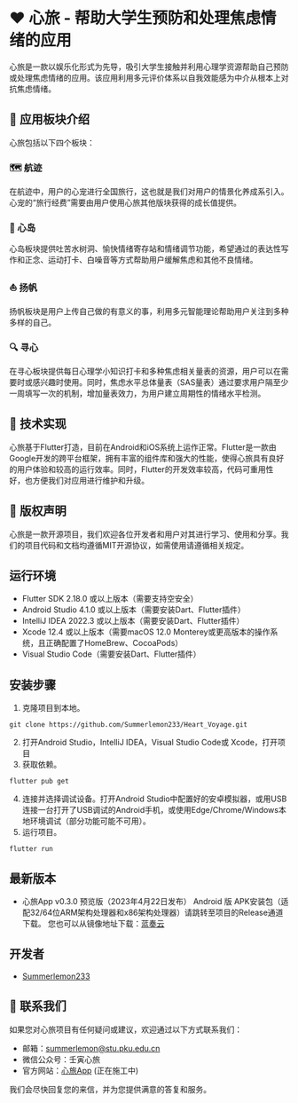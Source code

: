 # ❤️ 心旅 - 帮助大学生预防和处理焦虑情绪的应用

心旅是一款以娱乐化形式为先导，吸引大学生接触并利用心理学资源帮助自己预防或处理焦虑情绪的应用。该应用利用多元评价体系以自我效能感为中介从根本上对抗焦虑情绪。

## 📱 应用板块介绍

心旅包括以下四个板块：

### 🗺️ 航迹

在航迹中，用户的心宠进行全国旅行，这也就是我们对用户的情景化养成系引入。心宠的“旅行经费”需要由用户使用心旅其他版块获得的成长值提供。

### 🌴 心岛

心岛板块提供吐苦水树洞、愉快情绪寄存站和情绪调节功能，希望通过的表达性写作和正念、运动打卡、白噪音等方式帮助用户缓解焦虑和其他不良情绪。

### ⛵ 扬帆

扬帆板块是用户上传自己做的有意义的事，利用多元智能理论帮助用户关注到多种多样的自己。

### 🔍 寻心

在寻心板块提供每日心理学小知识打卡和多种焦虑相关量表的资源，用户可以在需要时或感兴趣时使用。同时，焦虑水平总体量表（SAS量表）通过要求用户隔至少一周填写一次的机制，增加量表效力，为用户建立周期性的情绪水平检测。

## 🚀 技术实现

心旅基于Flutter打造，目前在Android和iOS系统上运作正常。Flutter是一款由Google开发的跨平台框架，拥有丰富的组件库和强大的性能，使得心旅具有良好的用户体验和较高的运行效率。同时，Flutter的开发效率较高，代码可重用性好，也方便我们对应用进行维护和升级。

## 📝 版权声明

心旅是一款开源项目，我们欢迎各位开发者和用户对其进行学习、使用和分享。我们的项目代码和文档均遵循MIT开源协议，如需使用请遵循相关规定。

## 运行环境

- Flutter SDK 2.18.0 或以上版本（需要支持空安全）
- Android Studio 4.1.0 或以上版本（需要安装Dart、Flutter插件）
- IntelliJ IDEA 2022.3 或以上版本（需要安装Dart、Flutter插件）
- Xcode 12.4 或以上版本（需要macOS 12.0 Monterey或更高版本的操作系统，且正确配置了HomeBrew、CocoaPods）
- Visual Studio Code（需要安装Dart、Flutter插件）

## 安装步骤

1. 克隆项目到本地。
```
git clone https://github.com/Summerlemon233/Heart_Voyage.git
```
2. 打开Android Studio，IntelliJ IDEA，Visual Studio Code或 Xcode，打开项目
3. 获取依赖。
```
flutter pub get 
```
4. 连接并选择调试设备。打开Android Studio中配置好的安卓模拟器，或用USB连接一台打开了USB调试的Android手机，或使用Edge/Chrome/Windows本地环境调试（部分功能可能不可用）。
5. 运行项目。
```
flutter run 
```

## 最新版本
- 心旅App v0.3.0 预览版（2023年4月22日发布）
  Android 版 APK安装包（适配32/64位ARM架构处理器和x86架构处理器）请跳转至项目的Release通道下载。
  您也可以从镜像地址下载：[蓝奏云](https://wwvs.lanzoub.com/inV2O0tpqgwj)

## 开发者

- [Summerlemon233](https://github.com/Summerlemon233)

## 📧 联系我们

如果您对心旅项目有任何疑问或建议，欢迎通过以下方式联系我们：

- 邮箱：summerlemon@stu.pku.edu.cn
- 微信公众号：壬寅心旅
- 官方网站：[心旅App](heartvoyage.cn) (正在施工中)

我们会尽快回复您的来信，并为您提供满意的答复和服务。
